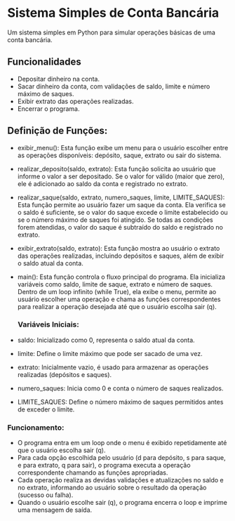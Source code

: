 # Sistema Simples de Conta Bancária

Um sistema simples em Python para simular operações básicas de uma conta bancária.

## Funcionalidades

- Depositar dinheiro na conta.
- Sacar dinheiro da conta, com validações de saldo, limite e número máximo de saques.
- Exibir extrato das operações realizadas.
- Encerrar o programa.

## Definição de Funções:

- exibir_menu(): Esta função exibe um menu para o usuário escolher entre as operações disponíveis: depósito, saque, extrato ou sair do sistema.

- realizar_deposito(saldo, extrato): Esta função solicita ao usuário que informe o valor a ser depositado. Se o valor for válido (maior que zero), ele é adicionado ao saldo da conta e registrado no extrato.

- realizar_saque(saldo, extrato, numero_saques, limite, LIMITE_SAQUES): Esta função permite ao usuário fazer um saque da conta. Ela verifica se o saldo é suficiente, se o valor do saque excede o limite estabelecido ou se o número máximo de saques foi atingido. Se todas as condições forem atendidas, o valor do saque é subtraído do saldo e registrado no extrato.

- exibir_extrato(saldo, extrato): Esta função mostra ao usuário o extrato das operações realizadas, incluindo depósitos e saques, além de exibir o saldo atual da conta.

- main(): Esta função controla o fluxo principal do programa. Ela inicializa variáveis como saldo, limite de saque, extrato e número de saques. Dentro de um loop infinito (while True), ela exibe o menu, permite ao usuário escolher uma operação e chama as funções correspondentes para realizar a operação desejada até que o usuário escolha sair (q).

  ### Variáveis Iniciais:

- saldo: Inicializado como 0, representa o saldo atual da conta.
- limite: Define o limite máximo que pode ser sacado de uma vez.
- extrato: Inicialmente vazio, é usado para armazenar as operações realizadas (depósitos e saques).
- numero_saques: Inicia como 0 e conta o número de saques realizados.
- LIMITE_SAQUES: Define o número máximo de saques permitidos antes de exceder o limite.
### Funcionamento:

- O programa entra em um loop onde o menu é exibido repetidamente até que o usuário escolha sair (q).
- Para cada opção escolhida pelo usuário (d para depósito, s para saque, e para extrato, q para sair), o programa executa a operação correspondente chamando as funções apropriadas.
- Cada operação realiza as devidas validações e atualizações no saldo e no extrato, informando ao usuário sobre o resultado da operação (sucesso ou falha).
- Quando o usuário escolhe sair (q), o programa encerra o loop e imprime uma mensagem de saída.
